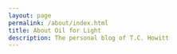 ```yaml
---
layout: page
permalink: /about/index.html
title: About Oil for Light
description: The personal blog of T.C. Howitt
---
```


